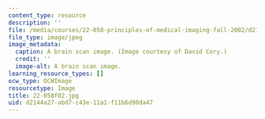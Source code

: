 ```yaml
---
content_type: resource
description: ''
file: /media/courses/22-058-principles-of-medical-imaging-fall-2002/d2144a27abd7c43e11a1f11b6d90da47_22-058f02.jpg
file_type: image/jpeg
image_metadata:
  caption: A brain scan image. (Image courtesy of David Cory.)
  credit: ''
  image-alt: A brain scan image.
learning_resource_types: []
ocw_type: OCWImage
resourcetype: Image
title: 22-058f02.jpg
uid: d2144a27-abd7-c43e-11a1-f11b6d90da47
---
```

